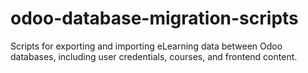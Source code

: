 # odoo-database-migration-scripts
Scripts for exporting and importing eLearning data between Odoo databases, including user credentials, courses, and frontend content.
